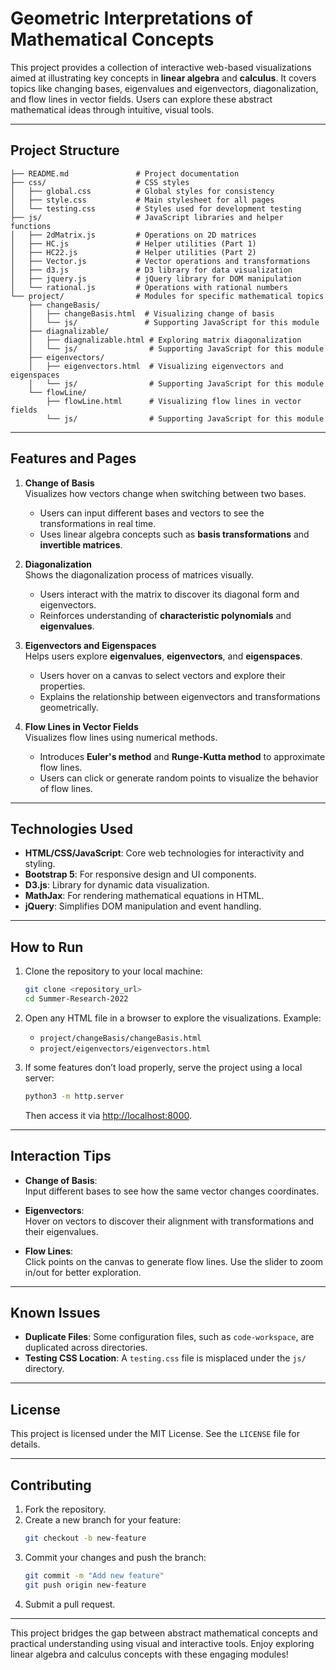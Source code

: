 
# Geometric Interpretations of Mathematical Concepts

This project provides a collection of interactive web-based visualizations aimed at illustrating key concepts in **linear algebra** and **calculus**. It covers topics like changing bases, eigenvalues and eigenvectors, diagonalization, and flow lines in vector fields. Users can explore these abstract mathematical ideas through intuitive, visual tools.

---

## Project Structure

```
├── README.md               # Project documentation
├── css/                    # CSS styles
│   ├── global.css          # Global styles for consistency
│   ├── style.css           # Main stylesheet for all pages
│   └── testing.css         # Styles used for development testing
├── js/                     # JavaScript libraries and helper functions
│   ├── 2dMatrix.js         # Operations on 2D matrices
│   ├── HC.js               # Helper utilities (Part 1)
│   ├── HC22.js             # Helper utilities (Part 2)
│   ├── Vector.js           # Vector operations and transformations
│   ├── d3.js               # D3 library for data visualization
│   ├── jquery.js           # jQuery library for DOM manipulation
│   └── rational.js         # Operations with rational numbers
└── project/                # Modules for specific mathematical topics
    ├── changeBasis/
    │   ├── changeBasis.html  # Visualizing change of basis
    │   └── js/               # Supporting JavaScript for this module
    ├── diagnalizable/
    │   ├── diagnalizable.html # Exploring matrix diagonalization
    │   └── js/                # Supporting JavaScript for this module
    ├── eigenvectors/
    │   ├── eigenvectors.html  # Visualizing eigenvectors and eigenspaces
    │   └── js/                # Supporting JavaScript for this module
    └── flowLine/
        ├── flowLine.html      # Visualizing flow lines in vector fields
        └── js/                # Supporting JavaScript for this module
```

---

## Features and Pages

1. **Change of Basis**  
   Visualizes how vectors change when switching between two bases.  
   - Users can input different bases and vectors to see the transformations in real time.
   - Uses linear algebra concepts such as **basis transformations** and **invertible matrices**.

2. **Diagonalization**  
   Shows the diagonalization process of matrices visually.  
   - Users interact with the matrix to discover its diagonal form and eigenvectors.
   - Reinforces understanding of **characteristic polynomials** and **eigenvalues**.

3. **Eigenvectors and Eigenspaces**  
   Helps users explore **eigenvalues**, **eigenvectors**, and **eigenspaces**.  
   - Users hover on a canvas to select vectors and explore their properties.
   - Explains the relationship between eigenvectors and transformations geometrically.

4. **Flow Lines in Vector Fields**  
   Visualizes flow lines using numerical methods.  
   - Introduces **Euler's method** and **Runge-Kutta method** to approximate flow lines.
   - Users can click or generate random points to visualize the behavior of flow lines.

---

## Technologies Used

- **HTML/CSS/JavaScript**: Core web technologies for interactivity and styling.
- **Bootstrap 5**: For responsive design and UI components.
- **D3.js**: Library for dynamic data visualization.
- **MathJax**: For rendering mathematical equations in HTML.
- **jQuery**: Simplifies DOM manipulation and event handling.

---

## How to Run

1. Clone the repository to your local machine:
   ```bash
   git clone <repository_url>
   cd Summer-Research-2022
   ```

2. Open any HTML file in a browser to explore the visualizations. Example:
   - `project/changeBasis/changeBasis.html`
   - `project/eigenvectors/eigenvectors.html`

3. If some features don’t load properly, serve the project using a local server:
   ```bash
   python3 -m http.server
   ```
   Then access it via [http://localhost:8000](http://localhost:8000).

---

## Interaction Tips

- **Change of Basis**:  
  Input different bases to see how the same vector changes coordinates.

- **Eigenvectors**:  
  Hover on vectors to discover their alignment with transformations and their eigenvalues.

- **Flow Lines**:  
  Click points on the canvas to generate flow lines. Use the slider to zoom in/out for better exploration.

---

## Known Issues

- **Duplicate Files**: Some configuration files, such as `code-workspace`, are duplicated across directories.
- **Testing CSS Location**: A `testing.css` file is misplaced under the `js/` directory.

---

## License

This project is licensed under the MIT License. See the `LICENSE` file for details.

---

## Contributing

1. Fork the repository.
2. Create a new branch for your feature:
   ```bash
   git checkout -b new-feature
   ```
3. Commit your changes and push the branch:
   ```bash
   git commit -m "Add new feature"
   git push origin new-feature
   ```
4. Submit a pull request.

---

This project bridges the gap between abstract mathematical concepts and practical understanding using visual and interactive tools. Enjoy exploring linear algebra and calculus concepts with these engaging modules!
